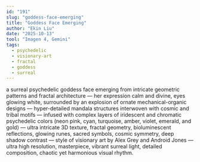 ```yaml
---
id: "191"
slug: "goddess-face-emerging"
title: "Goddess Face Emerging"
author: "Ekin Liu"
date: "2025-10-13"
tool: "Imagen 4, Gemini"
tags:
  - psychedelic
  - visionary-art
  - fractal
  - goddess
  - surreal
---
```


a surreal psychedelic goddess face emerging from intricate geometric patterns and fractal architecture — her expression calm and divine, eyes glowing white, surrounded by an explosion of ornate mechanical-organic designs — hyper-detailed mandala structures interwoven with cosmic and tribal motifs — infused with complex layers of iridescent and chromatic psychedelic colors (neon pink, cyan, turquoise, amber, violet, emerald, and gold) — ultra intricate 3D texture, fractal geometry, bioluminescent reflections, glowing runes, sacred symbols, cosmic symmetry, deep shadow contrast — style of visionary art by Alex Grey and Android Jones — ultra high resolution, masterpiece, vibrant surreal light, detailed composition, chaotic yet harmonious visual rhythm.
